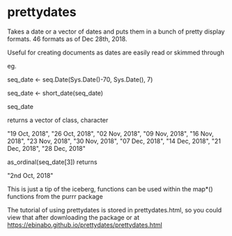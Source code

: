 # prettydates

Takes a date or a vector of dates and puts them in a  bunch of pretty display formats.  46 formats as of Dec 28th, 2018.

Useful for creating documents as dates are easily read or skimmed through

eg. 

seq_date <- seq.Date(Sys.Date()-70, Sys.Date(), 7)

seq_date <- short_date(seq_date)

seq_date

returns a vector of class, character

"19 Oct, 2018", "26 Oct, 2018", "02 Nov, 2018", "09 Nov, 2018", "16 Nov, 2018",
"23 Nov, 2018", "30 Nov, 2018", "07 Dec, 2018", "14 Dec, 2018", "21 Dec, 2018",
"28 Dec, 2018"

as_ordinal(seq_date[3]) returns

"2nd Oct, 2018"

This is just a tip of the iceberg, functions can be used within the map*() functions from the purrr package 

The tutorial of using prettydates is stored in prettydates.html, so you could view that after downloading the package
or at https://ebinabo.github.io/prettydates/prettydates.html
